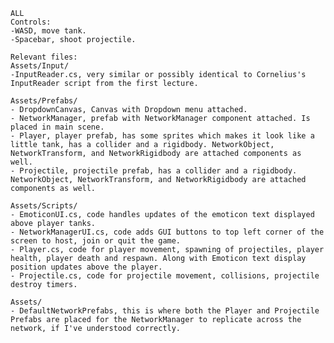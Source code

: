 	ALL
	Controls: 
	-WASD, move tank.
	-Spacebar, shoot projectile.

	Relevant files:
	Assets/Input/
	-InputReader.cs, very similar or possibly identical to Cornelius's InputReader script from the first lecture.

	Assets/Prefabs/
	- DropdownCanvas, Canvas with Dropdown menu attached.
	- NetworkManager, prefab with NetworkManager component attached. Is placed in main scene.
	- Player, player prefab, has some sprites which makes it look like a little tank, has a collider and a rigidbody. NetworkObject, NetworkTransform, and NetworkRigidbody are attached components as well.
	- Projectile, projectile prefab, has a collider and a rigidbody. NetworkObject, NetworkTransform, and NetworkRigidbody are attached components as well.

	Assets/Scripts/
	- EmoticonUI.cs, code handles updates of the emoticon text displayed above player tanks.
	- NetworkManagerUI.cs, code adds GUI buttons to top left corner of the screen to host, join or quit the game.
	- Player.cs, code for player movement, spawning of projectiles, player health, player death and respawn. Along with Emoticon text display position updates above the player.
	- Projectile.cs, code for projectile movement, collisions, projectile destroy timers.

	Assets/
	- DefaultNetworkPrefabs, this is where both the Player and Projectile Prefabs are placed for the NetworkManager to replicate across the network, if I've understood correctly.
